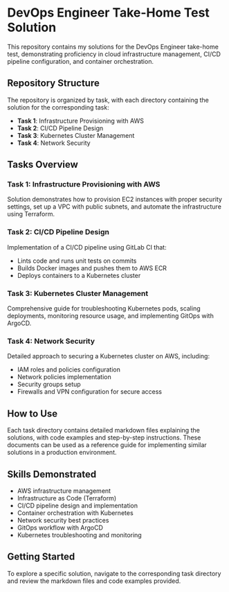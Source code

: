 # DevOps Engineer Take-Home Test Solution

This repository contains my solutions for the DevOps Engineer take-home test, demonstrating proficiency in cloud infrastructure management, CI/CD pipeline configuration, and container orchestration.

## Repository Structure

The repository is organized by task, with each directory containing the solution for the corresponding task:

- **Task 1**: Infrastructure Provisioning with AWS
- **Task 2**: CI/CD Pipeline Design
- **Task 3**: Kubernetes Cluster Management
- **Task 4**: Network Security

## Tasks Overview

### Task 1: Infrastructure Provisioning with AWS

Solution demonstrates how to provision EC2 instances with proper security settings, set up a VPC with public subnets, and automate the infrastructure using Terraform.

### Task 2: CI/CD Pipeline Design

Implementation of a CI/CD pipeline using GitLab CI that:
- Lints code and runs unit tests on commits
- Builds Docker images and pushes them to AWS ECR
- Deploys containers to a Kubernetes cluster

### Task 3: Kubernetes Cluster Management

Comprehensive guide for troubleshooting Kubernetes pods, scaling deployments, monitoring resource usage, and implementing GitOps with ArgoCD.

### Task 4: Network Security

Detailed approach to securing a Kubernetes cluster on AWS, including:
- IAM roles and policies configuration
- Network policies implementation
- Security groups setup
- Firewalls and VPN configuration for secure access

## How to Use

Each task directory contains detailed markdown files explaining the solutions, with code examples and step-by-step instructions. These documents can be used as a reference guide for implementing similar solutions in a production environment.

## Skills Demonstrated

- AWS infrastructure management
- Infrastructure as Code (Terraform)
- CI/CD pipeline design and implementation
- Container orchestration with Kubernetes
- Network security best practices
- GitOps workflow with ArgoCD
- Kubernetes troubleshooting and monitoring

## Getting Started

To explore a specific solution, navigate to the corresponding task directory and review the markdown files and code examples provided.